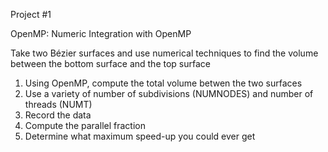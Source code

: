 Project #1

OpenMP: Numeric Integration with OpenMP

Take two Bézier surfaces and use numerical techniques to find the volume between the bottom surface and the top surface

1. Using OpenMP, compute the total volume betwen the two surfaces
2. Use a variety of number of subdivisions (NUMNODES) and number of threads (NUMT)
3. Record the data
4. Compute the parallel fraction
5. Determine what maximum speed-up you could ever get
